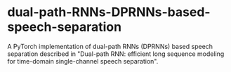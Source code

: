 # dual-path-RNNs-DPRNNs-based-speech-separation
A PyTorch implementation of dual-path RNNs (DPRNNs) based speech separation described in "Dual-path RNN: efficient long sequence modeling for time-domain single-channel speech separation".
